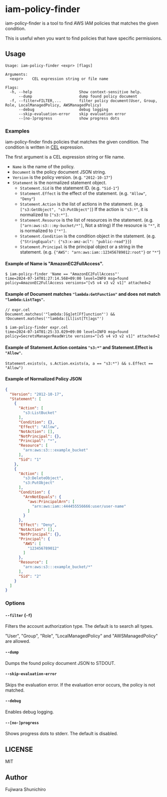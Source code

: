 # iam-policy-finder

iam-policy-finder is a tool to find AWS IAM policies that matches the given condition.

This is useful when you want to find policies that have specific permissions.

## Usage

```
Usage: iam-policy-finder <expr> [flags]

Arguments:
  <expr>    CEL expression string or file name

Flags:
  -h, --help                     Show context-sensitive help.
      --dump                     dump found policy document
  -f, --filter=FILTER,...        filter policy document(User, Group, Role, LocalManagedPolicy, AWSManagedPolicy)
      --debug                    debug logging
      --skip-evaluation-error    skip evaluation error
      --[no-]progress            show progress dots
```

### Examples

iam-policy-finder finds policies that matches the given condition. The condition is written in [CEL](https://cel.dev/) expression.

The first argument is a CEL expression string or file name.

- `Name` is the name of the policy.
- `Document` is the policy document JSON string.
- `Version` is the policy version. (e.g. `"2012-10-17"`)
- `Statement` is the normalized statement object.
  - `Statement.Sid` is the statement ID. (e.g. `"Sid-1"`)
  - `Statement.Effect` is the effect of the statement. (e.g. `"Allow"`, `"Deny"`)
  - `Statement.Action` is the list of actions in the statement. (e.g. `["s3:GetObject", "s3:PutObject"]`) If the action is `"s3:*"`, it is normalized to `["s3:*"]`.
  - `Statement.Resource` is the list of resources in the statement. (e.g. `["arn:aws:s3:::my-bucket/*"]`, Not a string) If the resource is `"*"`, it is normalized to `["*"]`.
  - `Statement.Condition` is the condition object in the statement. (e.g. `{"StringEquals": {"s3:x-amz-acl": "public-read"}}`)
  - `Statement.Principal` is the principal object or a string in the statement. (e.g. `{"AWS": "arn:aws:iam::123456789012:root"}` or `"*"`)

#### Example of Name is "AmazonEC2FullAccess".

```console
$ iam-policy-finder 'Name == "AmazonEC2FullAccess"'
time=2024-07-14T01:27:14.568+09:00 level=INFO msg=found policy=AmazonEC2FullAccess versions="[v5 v4 v3 v2 v1]" attached=2
```

#### Example of Document matches `"lambda:GetFunction"` and does not match `"lambda:ListTags"`.

```cel
// expr.cel
Document.matches('"lambda:[Gg]et[Ff]unction"') && !Document.matches('"lambda:[Ll]ist[Tt]ags"')
```

```console
$ iam-policy-finder expr.cel
time=2024-07-14T01:25:33.029+09:00 level=INFO msg=found policy=SecretsManagerReadWrite versions="[v5 v4 v3 v2 v1]" attached=2
```

#### Example of Statement.Action contains `"s3:*"` and Statement.Effect is `"Allow"`.

```cel
Statement.exists(s, s.Action.exists(a, a == "s3:*") && s.Effect == "Allow")
```

#### Example of Normalized Policy JSON

```json
{
  "Version": "2012-10-17",
  "Statement": [
    {
      "Action": [
        "s3:ListBucket"
      ],
      "Condition": {},
      "Effect": "Allow",
      "NotAction": [],
      "NotPrincipal": {},
      "Principal": "*",
      "Resource": [
        "arn:aws:s3:::example_bucket"
      ],
      "Sid": "1"
    },
    {
      "Action": [
        "s3:DeleteObject",
        "s3:PutObject"
      ],
      "Condition": {
        "ArnNotEquals": {
          "aws:PrincipalArn": [
            "arn:aws:iam::444455556666:user/user-name"
          ]
        }
      },
      "Effect": "Deny",
      "NotAction": [],
      "NotPrincipal": {},
      "Principal": {
        "AWS": [
          "123456789012"
        ]
      },
      "Resource": [
        "arn:aws:s3:::example_bucket/*"
      ],
      "Sid": "2"
    }
  ]
}
```

### Options

#### `--filter` (`-f`)

Filters the account authorization type. The default is to search all types.

"User", "Group", "Role", "LocalManagedPolicy" and "AWSManagedPolicy" are allowed.

#### `--dump`

Dumps the found policy document JSON to STDOUT.

#### `--skip-evaluation-error`

Skips the evaluation error. If the evaluation error occurs, the policy is not matched.

#### `--debug`

Enables debug logging.

#### `--[no-]progress`

Shows progress dots to stderr. The default is disabled.

## LICENSE

MIT

## Author

Fujiwara Shunichiro
